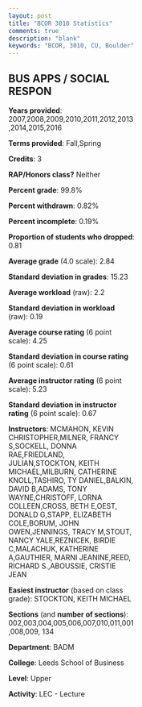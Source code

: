 ```yaml
---
layout: post
title: "BCOR 3010 Statistics"
comments: true
description: "blank"
keywords: "BCOR, 3010, CU, Boulder"
--- 
```

<head>
<script src="https://ajax.googleapis.com/ajax/libs/jquery/2.1.3/jquery.min.js"></script>
<script src="https://dl.dropboxusercontent.com/s/pc42nxpaw1ea4o9/highcharts.js?dl=0"></script>
<!-- <script src="../assets/js/highcharts.js"></script> -->
<style type="text/css">@font-face {
	font-family: "Bebas Neue";
	src: url(https://www.filehosting.org/file/details/544349/BebasNeue%20Regular.otf) format("opentype");
	}
	h1.Bebas { 
		font-family: "Bebas Neue", Verdana, Tahoma;
	}
</style>
</head>
<body>
	<div id="container" style="float: right; width: 45%; height: 88%; margin-left: 2.5%; margin-right: 2.5%;"></div>
	<script language="JavaScript">
		$(document).ready(function() {
		var chart = {type: 'column'};
		var title = {text: 'Grade Distribution'};
		var xAxis = {categories: ['A','B','C','D','F'],crosshair: true};
		var yAxis = {min: 0,title: {text: 'Percentage'}};
		var tooltip = {headerFormat: '<center><b><span style="font-size:20px">{point.key}</span></b></center>',
		               pointFormat: '<td style="padding:0"><b>{point.y:.1f}%</b></td>',
		               footerFormat: '</table>',shared: true,useHTML: true};
		var plotOptions = {column: {pointPadding: 0.0,borderWidth: 0}};  
		var credits = {enabled: false};var series= [{name: 'Percent',data: [17.47,52.96,26.86,2.26,0.45,]}];
		var json = {};
		json.chart = chart;
		json.title = title;
		json.tooltip = tooltip;
		json.xAxis = xAxis;
		json.yAxis = yAxis;  
		json.series = series;
		json.plotOptions = plotOptions;  
		json.credits = credits;
		$('#container').highcharts(json);
	});
	</script>
</body>
			   
## BUS APPS / SOCIAL RESPON

**Years provided**: 2007,2008,2009,2010,2011,2012,2013,2014,2015,2016

**Terms provided**: Fall,Spring

**Credits**: 3

**RAP/Honors class?** Neither

**Percent grade**: 99.8%

**Percent withdrawn**: 0.82%

**Percent incomplete**: 0.19%

**Proportion of students who dropped**: 0.81

**Average grade** (4.0 scale): 2.84

**Standard deviation in grades**: 15.23

**Average workload** (raw): 2.2

**Standard deviation in workload** (raw): 0.19

**Average course rating** (6 point scale): 4.25

**Standard deviation in course rating** (6 point scale): 0.61

**Average instructor rating** (6 point scale): 5.23

**Standard deviation in instructor rating** (6 point scale): 0.67

**Instructors**: MCMAHON, KEVIN CHRISTOPHER,MILNER, FRANCY S,SOCKELL, DONNA RAE,FRIEDLAND, JULIAN,STOCKTON, KEITH MICHAEL,MILBURN, CATHERINE KNOLL,TASHIRO, TY DANIEL,BALKIN, DAVID B,ADAMS, TONY WAYNE,CHRISTOFF, LORNA COLLEEN,CROSS, BETH E,OEST, DONALD G,STAPP, ELIZABETH COLE,BORUM, JOHN OWEN,JENNINGS, TRACY M,STOUT, NANCY YALE,REZNICEK, BIRDIE C,MALACHUK, KATHERINE A,GAUTHIER, MARNI JEANINE,REED, RICHARD S.,ABOUSSIE, CRISTIE JEAN

**Easiest instructor** (based on class grade): STOCKTON, KEITH MICHAEL

**Sections** (and **number of sections**): 002,003,004,005,006,007,010,011,001,008,009, 134

**Department**: BADM

**College**: Leeds School of Business

**Level**: Upper

**Activity**: LEC - Lecture